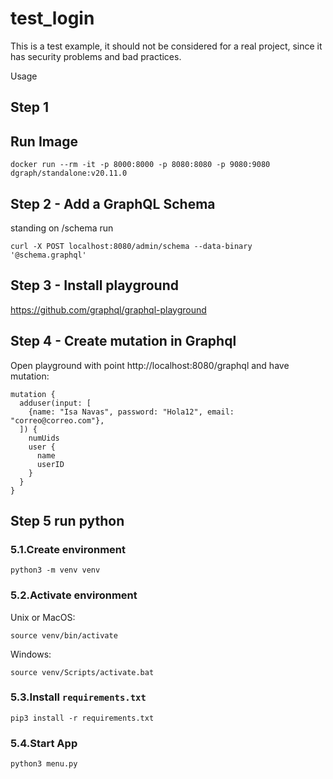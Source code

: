 # test_login

This is a test example, it should not be considered for a real project, since it has security problems and bad practices.

Usage

## Step 1

## Run Image
```
docker run --rm -it -p 8000:8000 -p 8080:8080 -p 9080:9080 dgraph/standalone:v20.11.0
```

## Step 2 - Add a GraphQL Schema
standing on /schema run
```
curl -X POST localhost:8080/admin/schema --data-binary '@schema.graphql'
```

## Step 3 - Install playground
https://github.com/graphql/graphql-playground


## Step 4 - Create mutation in Graphql

Open playground with point http://localhost:8080/graphql and have mutation:

```
mutation {
  adduser(input: [
    {name: "Isa Navas", password: "Hola12", email: "correo@correo.com"},
  ]) {
    numUids
    user {
      name
      userID
    }
  }
}
```

## Step 5 run python
### 5.1.Create environment
```
python3 -m venv venv
```

### 5.2.Activate environment
Unix or MacOS:
```
source venv/bin/activate
```

Windows:
```
source venv/Scripts/activate.bat
```

### 5.3.Install `requirements.txt`
```
pip3 install -r requirements.txt
```

### 5.4.Start App
```
python3 menu.py
```